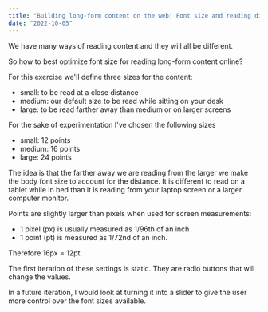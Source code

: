 ```yaml
---
title: "Building long-form content on the web: Font size and reading distance"
date: "2022-10-05"
---
```


We have many ways of reading content and they will all be different.

So how to best optimize font size for reading long-form content online?

For this exercise we'll define three sizes for the content:

* small: to be read at a close distance
* medium: our default size to be read while sitting on your desk
* large: to be read farther away than medium or on larger screens

For the sake of experimentation I've chosen the following sizes

* small: 12 points
* medium: 16 points
* large: 24 points

The idea is that the farther away we are reading from the larger we make the body font size to account for the distance. It is different to read on a tablet while in bed than it is reading from your laptop screen or a larger computer monitor.

Points are slightly larger than pixels when used for screen measurements:

* 1 pixel (px) is usually measured as 1/96th of an inch
* 1 point (pt) is measured as 1/72nd of an inch.

Therefore 16px = 12pt.

The first iteration of these settings is static. They are radio buttons that will change the values.

In a future iteration, I would look at turning it into a slider to give the user more control over the font sizes available.

